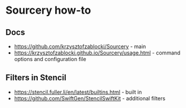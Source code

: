 # Sourcery how-to

## Docs
- https://github.com/krzysztofzablocki/Sourcery - main
- https://krzysztofzablocki.github.io/Sourcery/usage.html - command options and configuration file

## Filters in Stencil
- https://stencil.fuller.li/en/latest/builtins.html - built in
- https://github.com/SwiftGen/StencilSwiftKit - additional filters

